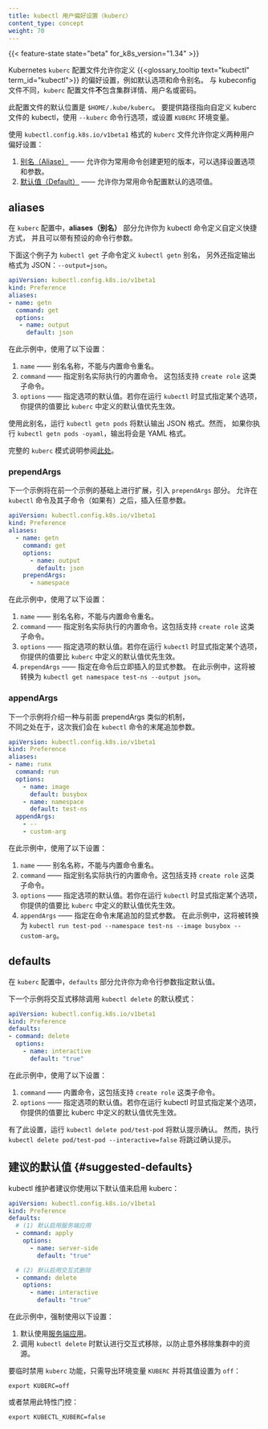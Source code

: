 ```yaml
---
title: kubectl 用户偏好设置（kuberc）
content_type: concept
weight: 70
---
```

<!--
title: Kubectl user preferences (kuberc)
content_type: concept
weight: 70
-->

{{< feature-state state="beta" for_k8s_version="1.34" >}}

<!--
A Kubernetes `kuberc` configuration file allows you to define preferences for
{{<glossary_tooltip text="kubectl" term_id="kubectl">}},
such as default options and command aliases. Unlike the kubeconfig file, a `kuberc`
configuration file does **not** contain cluster details, usernames or passwords.
-->
Kubernetes `kuberc` 配置文件允许你定义 {{<glossary_tooltip text="kubectl" term_id="kubectl">}}
的偏好设置，例如默认选项和命令别名。
与 kubeconfig 文件不同，`kuberc` 配置文件**不**包含集群详情、用户名或密码。

<!--
The default location of this configuration file is `$HOME/.kube/kuberc`.
To provide kubectl with a path to a custom kuberc file, use the `--kuberc` command line option,
or set the `KUBERC` environment variable. 
-->
此配置文件的默认位置是 `$HOME/.kube/kuberc`。
要提供路径指向自定义 kuberc 文件的 kubectl，使用 `--kuberc` 命令行选项，或设置 `KUBERC` 环境变量。

<!--
A `kuberc` using the `kubectl.config.k8s.io/v1beta1` format allows you to define
two types of user preferences:

1. [Aliases](#aliases) - allow you to create shorter versions of your favorite
   commands, optionally setting options and arguments.
2. [Defaults](#defaults) - allow you to configure default option values for your
   favorite commands.
-->
使用 `kubectl.config.k8s.io/v1beta1` 格式的 `kuberc` 文件允许你定义两种用户偏好设置：

1. [别名（Aliase）](#aliases) —— 允许你为常用命令创建更短的版本，可以选择设置选项和参数。
1. [默认值（Default）](#defaults) —— 允许你为常用命令配置默认的选项值。

<!--
## aliases

Within a `kuberc` configuration, the _aliases_ section allows you to define custom
shortcuts for kubectl commands, optionally with preset command line arguments
and flags.

This next example defines a `kubectl getn` alias for the `kubectl get` subcommand,
additionally specifying JSON output format: `--output=json`.
-->
## aliases

在 `kuberc` 配置中，**aliases（别名）** 部分允许你为 kubectl 命令定义自定义快捷方式，
并且可以带有预设的命令行参数。

下面这个例子为 `kubectl get` 子命令定义 `kubectl getn` 别名，
另外还指定输出格式为 JSON：`--output=json`。

```yaml
apiVersion: kubectl.config.k8s.io/v1beta1
kind: Preference
aliases:
- name: getn
  command: get
  options:
   - name: output
     default: json
```

<!--
In this example, the following settings were used:

1. `name` - Alias name must not collide with the built-in commands.
1. `command` - Specify the underlying built-in command that your alias will execute.
   This includes support for subcommands like `create role`.
1. `options` - Specify default values for options. If you explicitly specify an option
   when you run `kubectl`, the value you provide takes precedence over the default
   one defined in `kuberc`.
-->
在此示例中，使用了以下设置：

1. `name` —— 别名名称，不能与内置命令重名。
1. `command` —— 指定别名实际执行的内置命令。
   这包括支持 `create role` 这类子命令。
1. `options` —— 指定选项的默认值。若你在运行 `kubectl` 时显式指定某个选项，
   你提供的值要比 `kuberc` 中定义的默认值优先生效。

<!--
With this alias, running `kubectl getn pods` will default JSON output. However,
if you execute `kubectl getn pods -oyaml`, the output will be in YAML format.

Full `kuberc` schema is available [here](/docs/reference/config-api/kuberc.v1beta1/).
-->
使用此别名，运行 `kubectl getn pods` 将默认输出 JSON 格式。然而，
如果你执行 `kubectl getn pods -oyaml`，输出将会是 YAML 格式。

完整的 `kuberc` 模式说明参阅[此处](/zh-cn/docs/reference/config-api/kuberc.v1beta1/)。

### prependArgs

<!--
This next example, will expand the previous one, introducing `prependArgs` section,
which allows inserting arbitrary arguments immediately after the kubectl command
and its subcommand (if any).
-->
下一个示例将在前一个示例的基础上进行扩展，引入 `prependArgs` 部分。
允许在 `kubectl` 命令及其子命令（如果有）之后，插入任意参数。

```yaml
apiVersion: kubectl.config.k8s.io/v1beta1
kind: Preference
aliases:
  - name: getn
    command: get
    options:
      - name: output
        default: json
    prependArgs:
      - namespace
```

<!--
In this example, the following settings were used:

1. `name` - Alias name must not collide with the built-in commands.
1. `command` - Specify the underlying built-in command that your alias will execute.
   This includes support for subcommands like `create role`.
1. `options` - Specify default values for options. If you explicitly specify an option
   when you run `kubectl`, the value you provide takes precedence over the default
   one defined in `kuberc`.
1. `prependArgs` - Specify explicit argument that will be placed right after the
   command. Here, this will be translated to `kubectl get namespace test-ns --output json`.
-->
在此示例中，使用了以下设置：

1. `name` —— 别名名称，不能与内置命令重名。
1. `command` —— 指定别名实际执行的内置命令。这包括支持 `create role` 这类子命令。
1. `options` —— 指定选项的默认值。若你在运行 `kubectl` 时显式指定某个选项，
   你提供的值要比 `kuberc` 中定义的默认值优先生效。
1. `prependArgs` —— 指定在命令后立即插入的显式参数。
   在此示例中，这将被转换为 `kubectl get namespace test-ns --output json`。

### appendArgs

<!--
This next example, will introduce a mechanism similar to prepending arguments,
this time, though, we will append arguments to the end of the kubectl command.
-->
下一个示例将介绍一种与前面 prependArgs 类似的机制，  
不同之处在于，这次我们会在 `kubectl` 命令的末尾追加参数。

```yaml
apiVersion: kubectl.config.k8s.io/v1beta1
kind: Preference
aliases:
- name: runx
  command: run
  options:
    - name: image
      default: busybox
    - name: namespace
      default: test-ns
  appendArgs:
    - --
    - custom-arg
```

<!--
In this example, the following settings were used:

1. `name` - Alias name must not collide with the built-in commands.
1. `command` - Specify the underlying built-in command that your alias will execute.
   This includes support for subcommands like `create role`.
1. `options` - Specify default values for options. If you explicitly specify an option
   when you run `kubectl`, the value you provide takes precedence over the default
   one defined in `kuberc`.
1. `appendArgs` - Specify explicit arguments that will be placed at the end of the
   command. Here, this will be translated to `kubectl run test-pod --namespace test-ns --image busybox -- custom-arg`.
-->
在此示例中，使用了以下设置：

1. `name` —— 别名名称，不能与内置命令重名。
1. `command` —— 指定别名实际执行的内置命令。这包括支持 `create role` 这类子命令。
1. `options` —— 指定选项的默认值。若你在运行 `kubectl` 时显式指定某个选项，
   你提供的值要比 `kuberc` 中定义的默认值优先生效。
1. `appendArgs` —— 指定在命令末尾追加的显式参数。
   在此示例中，这将被转换为 `kubectl run test-pod --namespace test-ns --image busybox -- custom-arg`。

<!--
## defaults

Within a `kuberc` configuration, `defaults` section lets you specify default values
for command line arguments.

This next example makes the interactive removal the default mode for invoking
`kubectl delete`:
-->
## defaults

在 `kuberc` 配置中，`defaults` 部分允许你为命令行参数指定默认值。

下一个示例将交互式移除调用 `kubectl delete` 的默认模式：

```yaml
apiVersion: kubectl.config.k8s.io/v1beta1
kind: Preference
defaults:
- command: delete
  options:
    - name: interactive
      default: "true"
```

<!--
In this example, the following settings were used:

1. `command` - Built-in command, this includes support for subcommands like `create role`.
1. `options` - Specify default values for options. If you explicitly specify an option
   when you run `kubectl`, the value you provide takes precedence over the default
   one defined in `kuberc`.
-->
在此示例中，使用了以下设置：

1. `command` —— 内置命令，这包括支持 `create role` 这类子命令。
1. `options` —— 指定选项的默认值。若你在运行 kubectl 时显式指定某个选项，
   你提供的值要比 kuberc 中定义的默认值优先生效。

<!--
With this setting, running `kubectl delete pod/test-pod` will default to prompting for confirmation.
However, `kubectl delete pod/test-pod --interactive=false` will bypass the confirmation.

## Suggested defaults

The kubectl maintainers encourage you to adopt kuberc with the following defaults:
-->
有了此设置，运行 `kubectl delete pod/test-pod` 将默认提示确认。
然而，执行 `kubectl delete pod/test-pod --interactive=false` 将跳过确认提示。

## 建议的默认值  {#suggested-defaults}

kubectl 维护者建议你使用以下默认值来启用 kuberc：

<!--
```yaml
apiVersion: kubectl.config.k8s.io/v1beta1
kind: Preference
defaults:
  # (1) default server-side apply
  - command: apply
    options:
      - name: server-side
        default: "true"

  # (2) default interactive deletion
  - command: delete
    options:
      - name: interactive
        default: "true"
```
-->
```yaml
apiVersion: kubectl.config.k8s.io/v1beta1
kind: Preference
defaults:
  # (1) 默认启用服务端应用
  - command: apply
    options:
      - name: server-side
        default: "true"

  # (2) 默认启用交互式删除
  - command: delete
    options:
      - name: interactive
        default: "true"
```

<!--
In this example, the following settings are enforced:
1. Defaults to using [Server-Side Apply](/docs/reference/using-api/server-side-apply/).
1. Defaults to interactive removal whenever invoking `kubectl delete` to prevent
   accidental removal of resources from the cluster.
-->
在此示例中，强制使用以下设置：

1. 默认使用[服务端应用](/zh-cn/docs/reference/using-api/server-side-apply/)。
1. 调用 `kubectl delete` 时默认进行交互式移除，以防止意外移除集群中的资源。

<!--
## Disable kuberc

To temporarily disable the `kuberc` functionality, set (and export) the environment
variable `KUBERC` with the value `off`:
-->
要临时禁用 `kuberc` 功能，只需导出环境变量 `KUBERC` 并将其值设置为 `off`：

```shell
export KUBERC=off
```

<!--
or disable the feature gate:
-->
或者禁用此特性门控：

```shell
export KUBECTL_KUBERC=false
```
